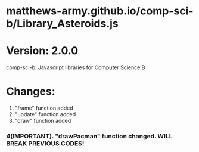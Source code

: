 # matthews-army.github.io/comp-sci-b/Library_Asteroids.js
# Version: 2.0.0
comp-sci-b: Javascript libraries for Computer Science B


# Changes:

1. "frame" function added
2. "update" function added
3. "draw" function added
### 4(IMPORTANT). "drawPacman" function changed. WILL BREAK PREVIOUS CODES!
